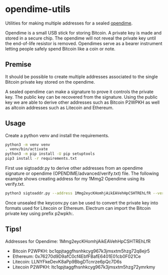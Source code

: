 # opendime-utils

Utilities for making multiple addresses for a sealed [opendime](https://opendime.com/).

Opendime is a small USB stick for storing Bitcoin. A private key is made and stored in a secure chip. The opendime will not reveal the private key until the end-of-life resistor is removed. Opendimes serve as a bearer instrument letting people safely spend Bitcoin like a coin or note.

## Premise

It should be possible to create multiple addresses associated to the single Bitcoin private key stored on the opendime.

A sealed opendime can make a signature to prove it controls the private key. The public key can be recovered from the signature. Using the public key we are able to derive other addresses such as Bitcoin P2WPKH as well as altcoin addresses such as Litecoin and Ethereum.

## Usage

Create a python venv and install the requirements.

```bash
python3 -m venv venv
. venv/bin/activate
python3 -m pip install -U pip setuptools
pip3 install -r requirements.txt
```

First use sigtoaddr.py to derive other addresses from an opendime signature or opendime (OPENDIME/advanced/verify.txt) file. The following example shows creating address for my 1Mmg2 Opendime using its verify.txt.

```bash
python3 sigtoaddr.py --address 1Mmg2eycKHomhjAikEAVehHpCSHTREhLfR --verifytxt ./verify.txt_tips
```

Once unsealed the keyconv.py can be used to convert the private key into formats used for Litecoin or Ethereum. Electrum can import the Bitcoin private key using prefix p2wpkh:<KEY>.

## Tips!

Addresses for Opendime:  1Mmg2eycKHomhjAikEAVehHpCSHTREhLfR
- Bitcoin P2WPKH:        bc1qpjtaggfhsnhkcyg967k3jmsxtm5hzg72q8ejr5
- Ethereum:              0x76270d9D9afC0cf4EbfFBafE6401E01cb0F021Ce
- Litecoin:              LLNYFkeDevK8aPp9BbgDTcnrze6pQc7D6s
- Litecoin P2WPKH:       ltc1qpjtaggfhsnhkcyg967k3jmsxtm5hzg72ymrkmy
